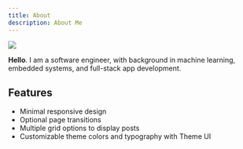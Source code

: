 ```yaml
---
title: About
description: About Me
---
```


![](babyheadshot.jpg)

**Hello**. I am a software engineer, with background in machine learning, embedded systems, and full-stack app development. 

## Features

- Minimal responsive design
- Optional page transitions
- Multiple grid options to display posts
- Customizable theme colors and typography with Theme UI
